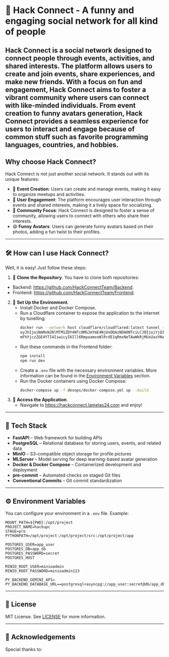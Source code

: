 
# 🚀 Hack Connect - A funny and engaging social network for all kind of people

**Hack Connect** is a social network designed to connect people through events, activities, and shared interests.
The platform allows users to create and join events, share experiences, and make new friends. With a focus on fun and
engagement, Hack Connect aims to foster a vibrant community where users can connect with like-minded individuals.
From event creation to funny avatars generation, Hack Connect provides a seamless experience for users to interact and engage
because of common stuff such as favorite programming languages, countries, and hobbies.
---
## Why choose Hack Connect?
Hack Connect is not just another social network. It stands out with its unique features:
- 🎉 **Event Creation**: Users can create and manage events, making it easy to organize meetups and activities.
- 💬 **User Engagement**: The platform encourages user interaction through events and shared interests, making it a lively space for socializing.
- 🤝 **Community Focus**: Hack Connect is designed to foster a sense of community, allowing users to connect with others who share their interests.
- 😄 **Funny Avatars**: Users can generate funny avatars based on their photos, adding a fun twist to their profiles.

---
## 🛠️ How can I use Hack Connect?

Well, it is easy! Just follow these steps:
1. 🧭 **Clone the Repository**.
You have to clone both repositories:
- Backend: https://github.com/HackConnectTeam/Backend.
- Frontend: https://github.com/HackConnectTeam/Frontend.
2. 🧠 **Set Up the Environment**.
   - Install Docker and Docker Compose.
   - Run a Cloudflare container to expose the application to the internet by tunelling:
     ```bash
     docker run --network host cloudflare/cloudflared:latest tunnel --no-autoupdate run --token
     eyJhIjoiNmMxN2NlMTM1ZDY4NTc0MGJmYmE4NjUxODAzNDA0NTciLCJ0IjoiYjQ3Mzc1OTYtZmU0MS00NDIwLWEyODQtY
     mFhYjczZGE4YTI4IiwicyI6Ill6RmpaamxoWlRrdE1qRmxNeTAwWkRjMUxUazVNak10WlRsbVkyVXdaVFJqWVdWbSJ9
     ```
   - Run these commands in the Frontend folder:
     ```bash
     npm install
     npm run dev
     ```
   - Create a `.env` file with the necessary environment variables. More information can be found in the [Environment Variables](#-environment-variables) section.
   - Run the Docker containers using Docker Compose:
     ```bash
     docker-compose up -f devops/docker-compose.yml up --build
     ```
3. 🚀 **Access the Application**.
   - Navigate to https://hackconnect.lamelas24.com and enjoy!
---

## 🧰 Tech Stack

- **FastAPI** – Web framework for building APIs
- **PostgreSQL** – Relational database for storing users, events, and related data
- **MinIO** – S3-compatible object storage for profile pictures
- **MLServer** – Model serving for deep learning-based avatar generation
- **Docker & Docker Compose** – Containerized development and deployment
- **pre-commit** – Automated checks on staged Git files
- **Conventional Commits** – Git commit standardization

---
## ⚙️ Environment Variables

You can configure your environment in a `.env` file. Example:

```env
MOUNT_PATH=${PWD}:/opt/project
PROJECT_NAME=hackupc
STAGE=pro
PYTHONPATH=/opt/project:/opt/project/src:/opt/project/app

POSTGRES_USER=app_user
POSTGRES_DB=app_db
POSTGRES_PASSWORD=secret
POSTGRES_HOST

MINIO_ROOT_USER=minioadmin
MINIO_ROOT_PASSWORD=minioadmin123

PY_BACKEND_GEMINI_API=
PY_BACKEND_DATABASE_URL==postgresql+asyncpg://app_user:secret@db/app_db
```
---
## 📄 License

MIT License. See [LICENSE](./LICENSE) for more information.

---

## 🙌 Acknowledgements

Special thanks to:
